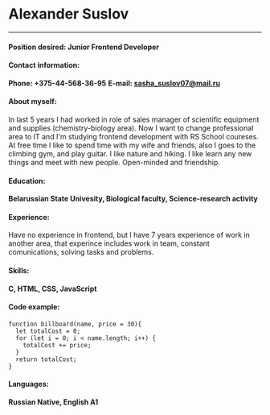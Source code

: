 # Alexander Suslov
***
#### Position desired: Junior Frontend Developer
#### Contact information:
**Phone: +375-44-568-36-95**
**E-mail: <sasha_suslov07@mail.ru>**

#### About myself:
In last 5 years I had worked in role of sales manager of scientific equipment and supplies (chemistry-biology area). 
Now I want to change professional area to IT and I'm studying frontend development with RS School coureses. At free time I like to spend time with my wife and friends, also I goes to the climbing gym, and play guitar. I like nature and hiking. I like learn any new things and meet with new people. Open-minded and friendship.
#### Education: 
**Belarussian State Univesity, Biological faculty, Science-research activity**
#### Experience: 
Have no experience in frontend, but I have 7 years experience of work in another area, that experince includes work in team, constant comunications, solving tasks and problems.
#### Skills: 
**C, HTML, CSS, JavaScript**
#### Code example:
```
function billboard(name, price = 30){
  let totalCost = 0;
  for (let i = 0; i < name.length; i++) {
    totalCost += price;
  }
  return totalCost;
}
```
#### Languages:
**Russian Native, English A1**